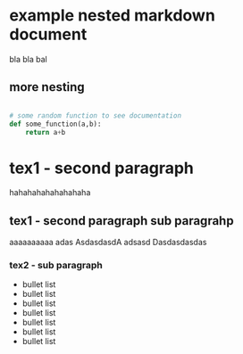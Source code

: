 # example nested markdown document


bla bla bal 

## more nesting 


```python

# some random function to see documentation
def some_function(a,b):
	return a+b

```


# tex1 - second paragraph

hahahahahahahahaha 

## tex1 - second paragraph sub paragrahp

aaaaaaaaaa adas
AsdasdasdA
adsasd
Dasdasdasdas


### tex2 - sub paragraph

* bullet list
* bullet list
* bullet list
* bullet list
* bullet list
* bullet list
* bullet list
